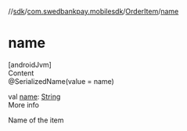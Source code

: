//[sdk](../../../index.md)/[com.swedbankpay.mobilesdk](../index.md)/[OrderItem](index.md)/[name](name.md)



# name  
[androidJvm]  
Content  
@SerializedName(value = name)  
  
val [name](name.md): [String](https://kotlinlang.org/api/latest/jvm/stdlib/kotlin/-string/index.html)  
More info  


Name of the item

  



